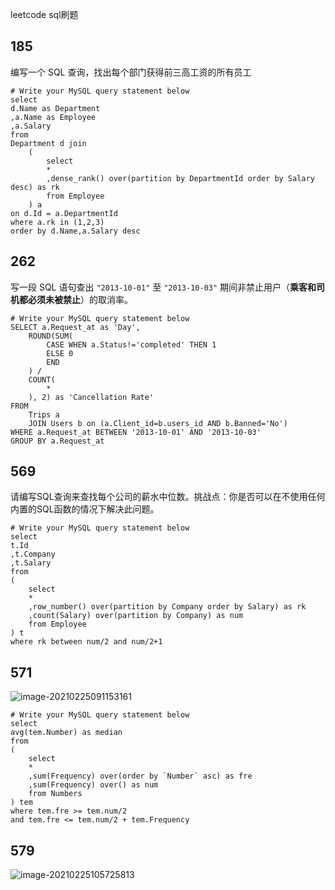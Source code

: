 leetcode sql刷题

## 185

编写一个 SQL 查询，找出每个部门获得前三高工资的所有员工

```
# Write your MySQL query statement below
select
d.Name as Department
,a.Name as Employee
,a.Salary
from
Department d join
    (
        select
        *
        ,dense_rank() over(partition by DepartmentId order by Salary desc) as rk
        from Employee
    ) a 
on d.Id = a.DepartmentId
where a.rk in (1,2,3)
order by d.Name,a.Salary desc
```

## 262

写一段 SQL 语句查出 `"2013-10-01"` 至 `"2013-10-03"` 期间非禁止用户（**乘客和司机都必须未被禁止**）的取消率。

```
# Write your MySQL query statement below
SELECT a.Request_at as 'Day', 
    ROUND(SUM(
        CASE WHEN a.Status!='completed' THEN 1
        ELSE 0
        END
    ) / 
    COUNT(
        *
    ), 2) as 'Cancellation Rate'
FROM 
    Trips a 
    JOIN Users b on (a.Client_id=b.users_id AND b.Banned='No')
WHERE a.Request_at BETWEEN '2013-10-01' AND '2013-10-03'
GROUP BY a.Request_at
```

## 569

请编写SQL查询来查找每个公司的薪水中位数。挑战点：你是否可以在不使用任何内置的SQL函数的情况下解决此问题。

```
# Write your MySQL query statement below
select
t.Id
,t.Company
,t.Salary
from
(
    select
    *
    ,row_number() over(partition by Company order by Salary) as rk
    ,count(Salary) over(partition by Company) as num
    from Employee
) t
where rk between num/2 and num/2+1
```

## 571

![image-20210225091153161](C:/Users/lipan/AppData/Roaming/Typora/typora-user-images/image-20210225091153161.png)

```
# Write your MySQL query statement below
select
avg(tem.Number) as median
from 
(
    select
    *
    ,sum(Frequency) over(order by `Number` asc) as fre
    ,sum(Frequency) over() as num
    from Numbers
) tem
where tem.fre >= tem.num/2
and tem.fre <= tem.num/2 + tem.Frequency 
```

## 579

![image-20210225105725813](C:/Users/lipan/AppData/Roaming/Typora/typora-user-images/image-20210225105725813.png)

```

```

